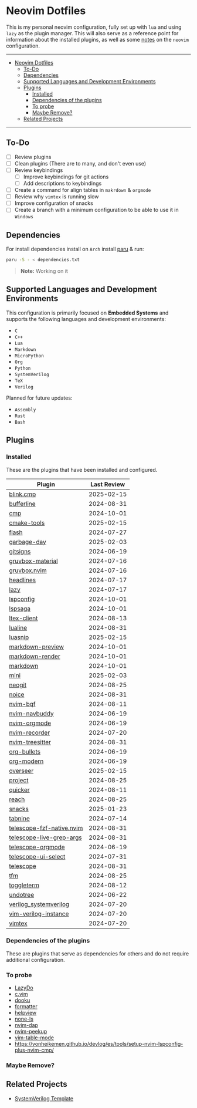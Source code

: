# Neovim Dotfiles

This is my personal neovim configuration, fully set up with `lua` and using `lazy` as the plugin manager. This will also serve as a reference point for information about the installed plugins, as well as some [notes](./docs/cheatsheet.md) on the `neovim` configuration.


---

<!--toc:start-->
- [Neovim Dotfiles](#neovim-dotfiles)
  - [To-Do](#to-do)
  - [Dependencies](#dependencies)
  - [Supported Languages and Development Environments](#supported-languages-and-development-environments)
  - [Plugins](#plugins)
    - [Installed](#installed)
    - [Dependencies of the plugins](#dependencies-of-the-plugins)
    - [To probe](#to-probe)
    - [Maybe Remove?](#maybe-remove)
  - [Related Projects](#related-projects)
<!--toc:end-->

---


## To-Do
* [ ] Review plugins
* [ ] Clean plugins (There are to many, and don't even use)
* [ ] Review keybindings
    - [ ] Improve keybindings for git actions
    - [ ] Add descriptions to keybindings
* [ ] Create a command for align tables in `makrdown` & `orgmode`
* [ ] Review why `vimtex` is running slow
* [ ] Improve configuration of snacks
* [ ] Create a branch with a minimum configuration to be able to use it in `Windows`

## Dependencies
For install dependencies install on `Arch` install [paru](https://github.com/Morganamilo/paru) & run:
```sh
paru -S - < dependencies.txt
```

> **Note:** Working on it

## Supported Languages and Development Environments
This configuration is primarily focused on **Embedded Systems** and supports the following languages and development environments:
- `C`
- `C++`
- `Lua`
- `Markdown`
- `MicroPython`
- `Org`
- `Python`
- `SystemVerilog`
- `TeX`
- `Verilog`

Planned for future updates:
- `Assembly`
- `Rust`
- `Bash`

## Plugins

### Installed

These are the plugins that have been installed and configured.

| Plugin                                                                                      | Last Review   |
| ------------------------------------------------------------------------------------------- | ------------- |
| [blink.cmp](https://github.com/Saghen/blink.cmp)                                            | 2025-02-15    |
| [bufferline](https://github.com/akinsho/bufferline.nvim?tab=readme-ov-file)                 | 2024-08-31    |
| [cmp](https://github.com/hrsh7th/nvim-cmp)                                                  | 2024-10-01    |
| [cmake-tools](https://github.com/Civitasv/cmake-tools.nvim)                                 | 2025-02-15    |
| [flash](https://github.com/folke/flash.nvim)                                                | 2024-07-27    |
| [garbage-day](https://github.com/Zeioth/garbage-day.nvim)                                   | 2025-02-03    |
| [gitsigns](https://github.com/lewis6991/gitsigns.nvim)                                      | 2024-06-19    |
| [gruvbox-material](https://github.com/sainnhe/gruvbox-material)                             | 2024-07-16    |
| [gruvbox.nvim](https://github.com/ellisonleao/gruvbox.nvim)                                 | 2024-07-16    |
| [headlines](https://github.com/lukas-reineke/headlines.nvim)                                | 2024-07-17    |
| [lazy](https://github.com/folke/lazy.nvim)                                                  | 2024-07-17    |
| [lspconfig](https://github.com/neovim/nvim-lspconfig/tree/master)                           | 2024-10-01    |
| [lspsaga](https://nvimdev.github.io/lspsaga/)                                               | 2024-10-01    |
| [ltex-client](https://github.com/icewind/ltex-client.nvim)                                  | 2024-08-13    |
| [lualine](https://github.com/nvim-lualine/lualine.nvim)                                     | 2024-08-31    |
| [luasnip](https://github.com/L3MON4D3/LuaSnip)                                              | 2025-02-15    |
| [markdown-preview](https://github.com/iamcco/markdown-preview.nvim.git)                     | 2024-10-01    |
| [markdown-render](https://github.com/MeanderingProgrammer/render-markdown.nvim.git)         | 2024-10-01    |
| [markdown](https://github.com/tadmccorkle/markdown.nvim)                                    | 2024-10-01    |
| [mini](https://github.com/echasnovski/mini.nvim.git)                                        | 2025-02-03    |
| [neogit](https://github.com/NeogitOrg/neogit)                                               | 2024-08-25    |
| [noice](https://github.com/folke/noice.nvim)                                                | 2024-08-31    |
| [nvim-bqf](https://github.com/kevinhwang91/nvim-bqf)                                        | 2024-08-11    |
| [nvim-navbuddy](https://github.com/SmiteshP/nvim-navbuddy.git)                              | 2024-06-19    |
| [nvim-orgmode](https://github.com/nvim-orgmode/orgmode)                                     | 2024-06-19    |
| [nvim-recorder](https://github.com/chrisgrieser/nvim-recorder)                              | 2024-07-20    |
| [nvim-treesitter](https://github.com/nvim-treesitter/nvim-treesitter)                       | 2024-08-31    |
| [org-bullets](https://github.com/nvim-orgmode/org-bullets.nvim)                             | 2024-06-19    |
| [org-modern](https://github.com/danilshvalov/org-modern.nvim)                               | 2024-06-19    |
| [overseer](https://github.com/stevearc/overseer.nvim)                                       | 2025-02-15    |
| [project](https://github.com/ahmedkhalf/project.nvim)                                       | 2024-08-25    |
| [quicker](https://github.com/stevearc/quicker.nvim)                                         | 2024-08-11    |
| [reach](https://github.com/toppair/reach.nvim)                                              | 2024-08-25    |
| [snacks](https://github.com/folke/snacks.nvim)                                              | 2025-01-23    |
| [tabnine](https://github.com/codota/tabnine-nvim)                                           | 2024-07-14    |
| [telescope-fzf-native.nvim](https://github.com/nvim-telescope/telescope-fzf-native.nvim)    | 2024-08-31    |
| [telescope-live-grep-args](https://github.com/nvim-telescope/telescope-live-grep-args.nvim) | 2024-08-31    |
| [telescope-orgmode](https://github.com/nvim-orgmode/telescope-orgmode.nvim)                 | 2024-06-19    |
| [telescope-ui-select](https://github.com/nvim-telescope/telescope-ui-select.nvim)           | 2024-07-31    |
| [telescope](https://github.com/nvim-telescope/telescope.nvim)                               | 2024-08-31    |
| [tfm](https://github.com/Rolv-Apneseth/tfm.nvim)                                            | 2024-08-25    |
| [toggleterm](https://github.com/akinsho/toggleterm.nvim)                                    | 2024-08-12    |
| [undotree](https://github.com/jiaoshijie/undotree)                                          | 2024-06-22    |
| [verilog_systemverilog](https://github.com/vhda/verilog_systemverilog.vim)                  | 2024-07-20    |
| [vim-verilog-instance](https://github.com/antoinemadec/vim-verilog-instance)                | 2024-07-20    |
| [vimtex](https://github.com/lervag/vimtex)                                                  | 2024-07-20    |

### Dependencies of the plugins

These are plugins that serve as dependencies for others and do not require additional configuration.

### To probe

* [LazyDo](https://github.com/Dan7h3x/LazyDo)
* [c.vim](https://github.com/vim-scripts/c.vim)
* [dooku](https://github.com/Zeioth/dooku.nvim)
* [formatter](https://github.com/mhartington/formatter.nvim)
* [helpview](https://github.com/OXY2DEV/helpview.nvim)
* [none-ls](https://github.com/nvimtools/none-ls.nvim)
* [nvim-dap](https://github.com/mfussenegger/nvim-dap)
* [nvim-peekup](https://github.com/gennaro-tedesco/nvim-peekup)
* [vim-table-mode](https://github.com/dhruvasagar/vim-table-mod)
* https://vonheikemen.github.io/devlog/es/tools/setup-nvim-lspconfig-plus-nvim-cmp/

### Maybe Remove?

## Related Projects
* [SystemVerilog Template](https://gitlab.com/HugoBec/sv-template.git)
